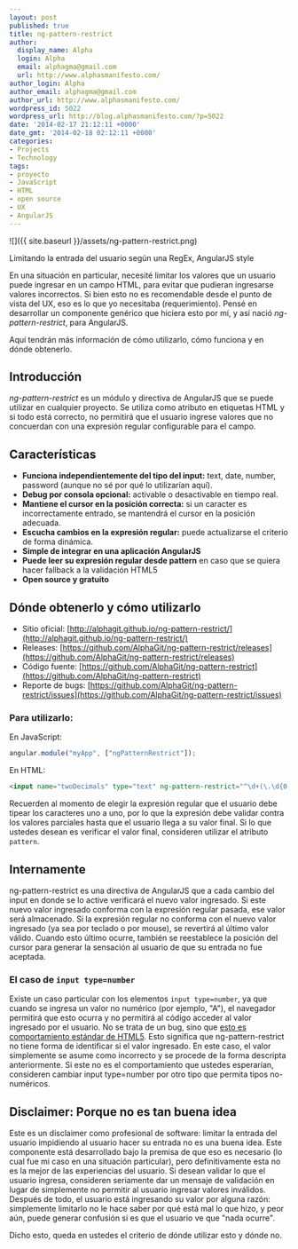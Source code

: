 ```yaml
---
layout: post
published: true
title: ng-pattern-restrict
author:
  display_name: Alpha
  login: Alpha
  email: alphagma@gmail.com
  url: http://www.alphasmanifesto.com/
author_login: Alpha
author_email: alphagma@gmail.com
author_url: http://www.alphasmanifesto.com/
wordpress_id: 5022
wordpress_url: http://blog.alphasmanifesto.com/?p=5022
date: '2014-02-17 21:12:11 +0000'
date_gmt: '2014-02-18 02:12:11 +0000'
categories:
- Projects
- Technology
tags:
- proyecto
- JavaScript
- HTML
- open source
- UX
- AngularJS
---
```


![]({{ site.baseurl }}/assets/ng-pattern-restrict.png)

Limitando la entrada del usuario según una RegEx, AngularJS style


En una situación en particular, necesité limitar los valores que un usuario puede ingresar en un campo HTML, para evitar que pudieran ingresarse valores incorrectos. Si bien esto no es recomendable desde el punto de vista del UX, eso es lo que yo necesitaba (requerimiento). Pensé en desarrollar un componente genérico que hiciera esto por mí, y así nació _ng-pattern-restrict_, para AngularJS.

Aquí tendrán más información de cómo utilizarlo, cómo funciona y en dónde obtenerlo.

<!--more-->

## Introducción

_ng-pattern-restrict_ es un módulo y directiva de AngularJS que se puede utilizar en cualquier proyecto. Se utiliza como atributo en etiquetas HTML y si todo está correcto, no permitirá que el usuario ingrese valores que no concuerdan con  una expresión regular configurable para el campo.

## Características

- **Funciona independientemente del tipo del input:** text, date, number, password (aunque no sé por qué lo utilizarían aquí).
- **Debug por consola opcional:** activable o desactivable en tiempo real.
- **Mantiene el cursor en la posición correcta:** si un caracter es incorrectamente entrado, se mantendrá el cursor en la posición adecuada.
- **Escucha cambios en la expresión regular:** puede actualizarse el criterio de forma dinámica.
- **Simple de integrar en una aplicación AngularJS**
- **Puede leer su expresión regular desde pattern** en caso que se quiera hacer fallback a la validación HTML5
- **Open source y gratuito**

## Dónde obtenerlo y cómo utilizarlo

- Sitio oficial: [http://alphagit.github.io/ng-pattern-restrict/](http://alphagit.github.io/ng-pattern-restrict/)
- Releases: [https://github.com/AlphaGit/ng-pattern-restrict/releases](https://github.com/AlphaGit/ng-pattern-restrict/releases)
- Código fuente: [https://github.com/AlphaGit/ng-pattern-restrict](https://github.com/AlphaGit/ng-pattern-restrict)
- Reporte de bugs: [https://github.com/AlphaGit/ng-pattern-restrict/issues](https://github.com/AlphaGit/ng-pattern-restrict/issues)

### Para utilizarlo:

En JavaScript:

```js
angular.module("myApp", ["ngPatternRestrict"]);
```

En HTML:

```html
<input name="twoDecimals" type="text" ng-pattern-restrict="^\d+(\.\d{0,2})?$" />
```

Recuerden al momento de elegir la expresión regular que el usuario debe tipear los caracteres uno a uno, por lo que la expresión debe validar contra los valores parciales hasta que el usuario llega a su valor final. Si lo que ustedes desean es verificar el valor final, consideren utilizar el atributo `pattern`.

## Internamente

ng-pattern-restrict es una directiva de AngularJS que a cada cambio del input en donde se lo active verificará el nuevo valor ingresado. Si este nuevo valor ingresado conforma con la expresión regular pasada, ese valor será almacenado. Si la expresión regular no conforma con el nuevo valor ingresado (ya sea por teclado o por mouse), se revertirá al último valor válido. Cuando esto último ocurre, también se reestablece la posición del cursor para generar la sensación al usuario de que su entrada no fue aceptada.

### El caso de `input type=number`

Existe un caso particular con los elementos `input type=number`, ya que cuando se ingresa un valor no numérico (por ejemplo, "A"), el navegador permitirá que esto ocurra y no permitirá al código acceder al valor ingresado por el usuario. No se trata de un bug, sino que [esto es comportamiento estándar de HTML5](http://www.whatwg.org/specs/web-apps/current-work/multipage/states-of-the-type-attribute.html#number-state-(type=number)). Esto significa que ng-pattern-restrict no tiene forma de identificar si el valor ingresado. En este caso, el valor simplemente se asume como incorrecto y se procede de la forma descripta anteriormente. Si este no es el comportamiento que ustedes esperarían, consideren cambiar input type=number por otro tipo que permita tipos no-numéricos.

## Disclaimer: Porque no es tan buena idea

Este es un disclaimer como profesional de software: limitar la entrada del usuario impidiendo al usuario hacer su entrada no es una buena idea. Este componente está desarrollado bajo la premisa de que eso es necesario (lo cual fue mi caso en una situación particular), pero definitivamente esta no es la mejor de las experiencias del usuario. Si desean validar lo que el usuario ingresa, consideren seriamente dar un mensaje de validación en lugar de simplemente no permitir al usuario ingresar valores inválidos. Después de todo, el usuario está ingresando su valor por alguna razón: simplemente limitarlo no le hace saber por qué está mal lo que hizo, y peor aún, puede generar confusión si es que el usuario ve que "nada ocurre".

Dicho esto, queda en ustedes el criterio de dónde utilizar esto y dónde no.
